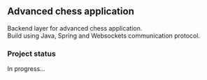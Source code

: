 ## Advanced chess application
Backend layer for advanced chess application.<br>
Build using Java, Spring and Websockets communication protocol.

### Project status
In progress...